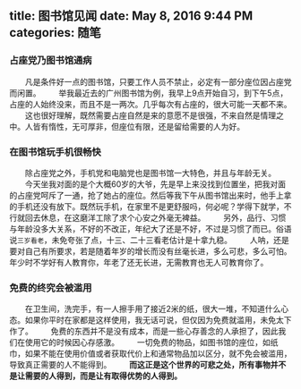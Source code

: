 title: 图书馆见闻
date: May 8, 2016 9:44 PM
categories: 随笔
---

### 占座党乃图书馆通病
　　凡是条件好一点的图书馆，只要工作人员不禁止，必定有一部分座位因占座党而闲置。
　　举我最近去的广州图书馆为例，我早上9点开始自习，到下午5点，占座的人始终没来，而且不是一两次。几乎每次有占座的，很大可能一天都不来。
　　这也很好理解，既然需要占座自然是来的意愿不是很强，不来自然是情理之中。人皆有惰性，无可厚非，但座位有限，还是留给需要的人为好。

### 在图书馆玩手机很畅快
　　除占座党之外，手机党和电脑党也是图书馆一大特色，并且与年龄无关。
　　今天坐我对面的是个大概60岁的大爷，先是早上来没找到位置坐，把我对面的占座党呵斥了一通，抢了她占的座位。然后等我下午从图书馆出来时，他手上拿的手机还没有放下。既然玩手机，在家里不是更舒服吗，何必呢？学得下就学，不行就回去休息，在这磨洋工除了求个心安之外毫无裨益。
　　另外，品行、习惯与年龄没多大关系，不好的不改正，年纪大了还是不好，不过是习惯了而已。俗语说`三岁看老`，未免夸张了点，十三、二十三看老估计是十拿九稳。
　　人呐，还是要对自己有所要求，若是随着年岁的增长而没有丝毫长进，多么可悲，多么可怕。年少时不学好有人教育你，年老了还无长进，无需教育也无人可教育你了。

### 免费的终究会被滥用
　　在卫生间，洗完手，有一人擦手用了接近2米的纸，很大一堆，不知道什么心态。如果你平时在家都是这样使用，我无话可说，但仅因为免费就滥用，未免太下作了。
　　免费的东西并不是没有成本，而是一些心存善念的人承担了，因此我们在使用它的时候因心存感激。
　　一切免费的物品，如图书馆的座位，如纸巾，如果不能在使用价值或者获取代价上和通常物品加以区分，就不免会被滥用，导致真正需要的人不能得到。
　　**而这正是这个世界的可悲之处，所有事物并不是让需要的人得到，而是让有取得优势的人得到。**

